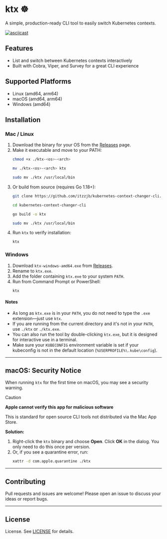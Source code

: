 # ktx ☸️

A simple, production-ready CLI tool to easily switch Kubernetes contexts.

[![asciicast](https://asciinema.org/a/723307.svg)](https://asciinema.org/a/723307?t=1)

## Features 
- List and switch between Kubernetes contexts interactively 
- Built with Cobra, Viper, and Survey for a great CLI experience

## Supported Platforms 
- Linux (amd64, arm64)
- macOS (amd64, arm64)
- Windows (amd64)

## Installation 

### Mac / Linux 
1. Download the binary for your OS from the [Releases](https://github.com/itzzjb/kubernetes-context-changer-cli/releases) page.
2. Make it executable and move to your PATH:
   ```sh
   chmod +x ./ktx-<os>-<arch>
   ```
   ```sh
   mv ./ktx-<os>-<arch> ktx
   ```
   ```sh
   sudo mv ./ktx /usr/local/bin
   ```
3. Or build from source (requires Go 1.18+):
   ```sh
   git clone https://github.com/itzzjb/kubernetes-context-changer-cli.git
   ```
   ```sh
   cd kubernetes-context-changer-cli
   ```
   ```sh
   go build -o ktx
   ```
   ```sh
   sudo mv ./ktx /usr/local/bin
   ```
4. Run `ktx` to verify installation:
   ```sh
   ktx
   ```


### Windows 
1. Download `ktx-windows-amd64.exe` from [Releases](https://github.com/itzzjb/kubernetes-context-changer-cli/releases).
2. Rename to `ktx.exe`.
3. Add the folder containing `ktx.exe` to your system `PATH`.
4. Run from Command Prompt or PowerShell:
   ```sh
   ktx
   ```

#### Notes 
- As long as `ktx.exe` is in your `PATH`, you do not need to type the `.exe` extension—just use `ktx`.
- If you are running from the current directory and it's not in your `PATH`, use `./ktx` or `./ktx.exe`.
- You can also run the tool by double-clicking `ktx.exe`, but it is designed for interactive use in a terminal.
- Make sure your `KUBECONFIG` environment variable is set if your kubeconfig is not in the default location (`%USERPROFILE%\.kube\config`).

---

## macOS: Security Notice

When running `ktx` for the first time on macOS, you may see a security warning.

> [!CAUTION]
> **Apple cannot verify this app for malicious software**
>
> This is standard for open source CLI tools not distributed via the Mac App Store.
>
> **Solution:**
> 1. Right-click the `ktx` binary and choose **Open**. Click **OK** in the dialog. You only need to do this once per version.
> 2. Or, if you see a quarantine error, run:
>    ```sh
>    xattr -d com.apple.quarantine ./ktx
>    ```

---

## Contributing 

Pull requests and issues are welcome! Please open an issue to discuss your ideas or report bugs.

---

## License 

License. See [LICENSE](LICENSE) for details.
